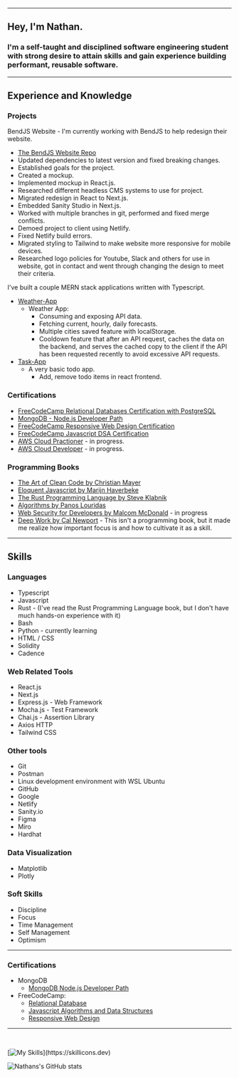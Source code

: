 
---
## Hey, I'm Nathan.

### I'm a self-taught and disciplined software engineering student with strong desire to attain skills and gain experience building performant, reusable software.

---

## Experience and Knowledge
 
### Projects 

BendJS Website - I'm currently working with BendJS to help redesign their website.
- [The BendJS Website Repo](https://github.com/BendJS/simple-website/tree/nextjs)
- Updated dependencies to latest version and fixed breaking changes.
- Established goals for the project.
- Created a mockup.
- Implemented mockup in React.js.
- Researched different headless CMS systems to use for project.
- Migrated redesign in React to Next.js.
- Embedded Sanity Studio in Next.js.
- Worked with multiple branches in git, performed and fixed merge conflicts.
- Demoed project to client using Netlify.
- Fixed Netlify build errors.
- Migrated styling to Tailwind to make website more responsive for mobile devices.
- Researched logo policies for Youtube, Slack and others for use in website, got in contact and went through changing the design to meet their criteria.

I've built a couple MERN stack applications written with Typescript.

- [Weather-App](https://github.com/nslee333/Weather-App)
  - Weather App:
    - Consuming and exposing API data.
    - Fetching current, hourly, daily forecasts.
    - Multiple cities saved feature with localStorage.
    - Cooldown feature that after an API request, caches the data on the backend, and serves the cached copy to the client if the API has been requested recently to avoid excessive API requests.
- [Task-App](https://github.com/nslee333/Task-App)
  - A very basic todo app.
    - Add, remove todo items in react frontend.

### Certifications
- [FreeCodeCamp Relational Databases Certification with PostgreSQL](https://www.freecodecamp.org/certification/nslee333/relational-database-v8)
- [MongoDB - Node.js Developer Path](https://learn.mongodb.com/c/pxiuuIfSS1-3V-KKy9wzRg)
- [FreeCodeCamp Responsive Web Design Certification](https://www.freecodecamp.org/certification/nslee333/responsive-web-design)
- [FreeCodeCamp Javascript DSA Certification](https://www.freecodecamp.org/certification/nslee333/javascript-algorithms-and-data-structures)
- [AWS Cloud Practioner](https://aws.amazon.com/training/learn-about/cloud-practitioner/?th=tile&tile=learnabout) - in progress.
- [AWS Cloud Developer](https://aws.amazon.com/training/learn-about/developer/?th=tile&tile=learnabout) - in progress.

### Programming Books
- [The Art of Clean Code by Christian Mayer](https://www.amazon.com/Art-Clean-Code-Practices-Complexity/dp/1718502184/ref=sr_1_1?keywords=the+art+of+clean+code&s=books&sr=1-1)
- [Eloquent Javascript by Marijn Haverbeke](https://www.amazon.com/Eloquent-JavaScript-3rd-Introduction-Programming/dp/1593279507/ref=sr_1_1?keywords=eloquent+javascript&s=books&sr=1-1)
- [The Rust Programming Language by Steve Klabnik](https://www.amazon.com/Rust-Programming-Language-2nd/dp/1718503105/ref=d_bmx_dp_il2yl76n_sccl_3_2/132-1768946-1336236?pd_rd_w=TUUpi&content-id=amzn1.sym.98df316a-7a35-491b-8a8a-7bb969e05c02&pf_rd_p=98df316a-7a35-491b-8a8a-7bb969e05c02&pf_rd_r=QZ02DPQS49XTCM323F67&pd_rd_wg=d42oZ&pd_rd_r=3bda35ce-8eda-48b6-802d-b0c967af0097&pd_rd_i=1718503105&psc=1)
- [Algorithms by Panos Louridas](https://www.amazon.com/Algorithms-MIT-Press-Essential-Knowledge/dp/0262539020/ref=sr_1_12?keywords=algorithms&s=books&sr=1-12)
- [Web Security for Developers by Malcom McDonald](https://www.amazon.com/Web-Security-Developers-Malcolm-McDonald/dp/1593279949/ref=sr_1_1?keywords=web+security+for+developers+real+threats%2C+practical+defense&s=books&sr=1-1) - in progress
- [Deep Work by Cal Newport](https://www.amazon.com/Deep-Work-Focused-Success-Distracted/dp/1455586692/ref=tmm_hrd_swatch_0?_encoding=UTF8&sr=1-1) - This isn't a programming book, but it made me realize how important focus is and how to cultivate it as a skill.
---

## Skills

### Languages
- Typescript
- Javascript
- Rust - (I've read the Rust Programming Language book, but I don't have much hands-on experience with it)
- Bash
- Python - currently learning
- HTML / CSS
- Solidity
- Cadence

### Web Related Tools
- React.js
- Next.js
- Express.js - Web Framework
- Mocha.js - Test Framework
- Chai.js - Assertion Library
- Axios HTTP
- Tailwind CSS

### Other tools
- Git
- Postman
- Linux development environment with WSL Ubuntu
- GitHub
- Google
- Netlify
- Sanity.io
- Figma
- Miro
- Hardhat

### Data Visualization
- Matplotlib
- Plotly

### Soft Skills
- Discipline
- Focus
- Time Management
- Self Management
- Optimism
  
---

### Certifications

- MongoDB
  - [MongoDB Node.js Developer Path](https://learn.mongodb.com/c/pxiuuIfSS1-3V-KKy9wzRg)
- FreeCodeCamp:
  - [Relational Database](https://www.freecodecamp.org/certification/nslee333/relational-database-v8)
  - [Javascript Algorithms and Data Structures](https://www.freecodecamp.org/certification/nslee333/javascript-algorithms-and-data-structures)
  - [Responsive Web Design](https://www.freecodecamp.org/certification/nslee333/responsive-web-design)


---
<br>

[![My Skills](https://skillicons.dev/icons?i=ts,js,express,mongodb,postgres,react,next,rust,bash,solidity,linux,git,nodejs,)](https://skillicons.dev)


![Nathans's GitHub stats](https://github-readme-stats.vercel.app/api?username=nslee333&show_icons=true&theme=chartreuse-dark)
